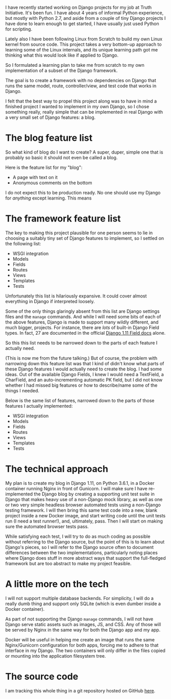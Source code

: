 I have recently started working on Django projects for my job at Truth Initiative. It's been fun. I have about 4 years of informal Python experience, but mostly with Python 2.7, and aside from a couple of tiny Django projects I have done to learn enough to get started, I have usually just used Python for scripting.

Lately also I have been following Linux from Scratch to build my own Linux kernel from source code. This project takes a very bottom-up approach to learning some of the Linux internals, and its unique learning path got me thinking what this would look like if applied to Django.

So I formulated a learning plan to take me from scratch to my own implementation of a subset of the Django framework.

The goal is to create a framework with no dependencies on Django that runs the same model, route, controller/view, and test code that works in Django.

I felt that the best way to propel this project along was to have in mind a finished project I wanted to implement in my own Django, so I chose something really, really simple that can be implemented in real Django with a very small set of Django features: a blog.

# The blog feature list

So what kind of blog do I want to create? A super, duper, simple one that is probably so basic it should not even be called a blog.

Here is the feature list for my "blog":

* A page with text on it
* Anonymous comments on the bottom

I do not expect this to be production ready. No one should use my Django for *anything* except learning. This means 

# The framework feature list

The key to making this project plausible for one person seems to lie in choosing a suitably tiny set of Django features to implement, so I settled on the following list:

* WSGI integration
* Models
* Fields
* Routes
* Views
* Templates
* Tests

Unfortunately this list is hilariously expansive. It could cover almost everything in Django if interpreted loosely.

Some of the only things glaringly absent from this list are Django settings files and the `manage` commands. And while I will need some bits of each of the above features, Django is made to support many wildly different, and much bigger, projects. For instance, there are *lots* of built-in Django Field types. In fact, 27 are documented in the official [Django 1.11 Field docs](https://docs.djangoproject.com/en/1.8/ref/models/fields/) alone.

So this this list needs to be narrowed down to the parts of each feature I actually need.

(This is now me from the future talking.) But of course, the problem with narrowing down this feature list was that I kind of didn't know what parts of these Django features I would actually need to create the blog. I had some ideas. Out of the available Django Fields, I knew I would need a TextField, a CharField, and an auto-incrementing automatic PK field, but I did not know whether I had missed big features or how to describe/name some of the things I needed.

Below is the same list of features, narrowed down to the parts of those features I actually implemented:

* WSGI integration
* Models
* Fields
* Routes
* Views
* Templates
* Tests

# The technical approach

My plan is to create my blog in Django 1.11, on Python 3.6.1, in a Docker container running Nginx in front of Gunicorn. I will make sure I have re-implemented the Django blog by creating a supporting unit test suite in Django that makes heavy use of a non-Django mock library, as well as one or two very simple headless browser automated tests using a non-Django testing framework. I will then bring this same test code into a new, blank project inside a new Docker image, and start writing code until the unit tests run (I need a test runner!), and, ultimately, pass. Then I will start on making sure the automated browser tests pass.

While satisfying each test, I will try to do as much coding as possible without referring to the Django source, but the point of this is to learn about Django's pieces, so I will refer to the Django source often to document differences between the two implementations, particularly noting places where Django does stuff in more abstract ways that support the full-fledged framework but are too abstract to make my project feasible.

# A little more on the tech

I will not support multiple database backends. For simplicity, I will do a really dumb thing and support only SQLite (which is even dumber inside a Docker container).

As part of not supporting the Django `manage` commands, I will not have Django serve static assets such as images, JS, and CSS. Any of those will be served by Nginx in the same way for both the Django app and my app.

Docker will be useful in helping me create an image that runs the same Nginx/Gunicorn configuration for both apps, forcing me to adhere to that interface in my Django. The two containers will only differ in the files copied or mounting into the application filesystem tree.

# The source code

I am tracking this whole thing in a git repository hosted on GitHub [here](https://github.com/eppeters/djangofromscratch).
